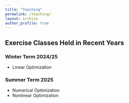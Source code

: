 ```yaml
---
title: "Teaching"
permalink: /teaching/
layout: archive
author_profile: true
---
```


## Exercise Classes Held in Recent Years

### Winter Term 2024/25
* Linear Optimization

### Summer Term 2025
* Numerical Optimization
* Nonlinear Optimization

